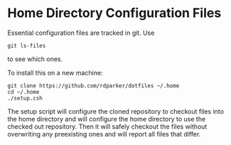 Home Directory Configuration Files
==================================

Essential configuration files are tracked in git.  Use

	git ls-files

to see which ones.

To install this on a new machine:

	git clone https://github.com/rdparker/dotfiles ~/.home
	cd ~/.home
	./setup.csh

The setup script will configure the cloned repository to checkout
files into the home directory and will configure the home directory to
use the checked out repository.  Then it will safely checkout the
files without overwriting any preexisting ones and will report all
files that differ.
